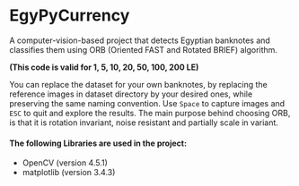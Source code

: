 # EgyPyCurrency

A computer-vision-based project that detects Egyptian banknotes and classifies them using ORB (Oriented FAST and Rotated BRIEF) algorithm.


**(This code is valid for 1, 5, 10, 20, 50, 100, 200 LE)**

You can replace the dataset for your own banknotes, by replacing the reference images in dataset directory by your desired ones, while preserving the same naming convention. Use `Space` to capture images and `ESC` to quit and explore the results.
The main purpose behind choosing ORB, is that it is rotation invariant, noise resistant and partially scale in variant.

#### The following Libraries are used in the project:
- OpenCV (version 4.5.1)
- matplotlib (version 3.4.3)